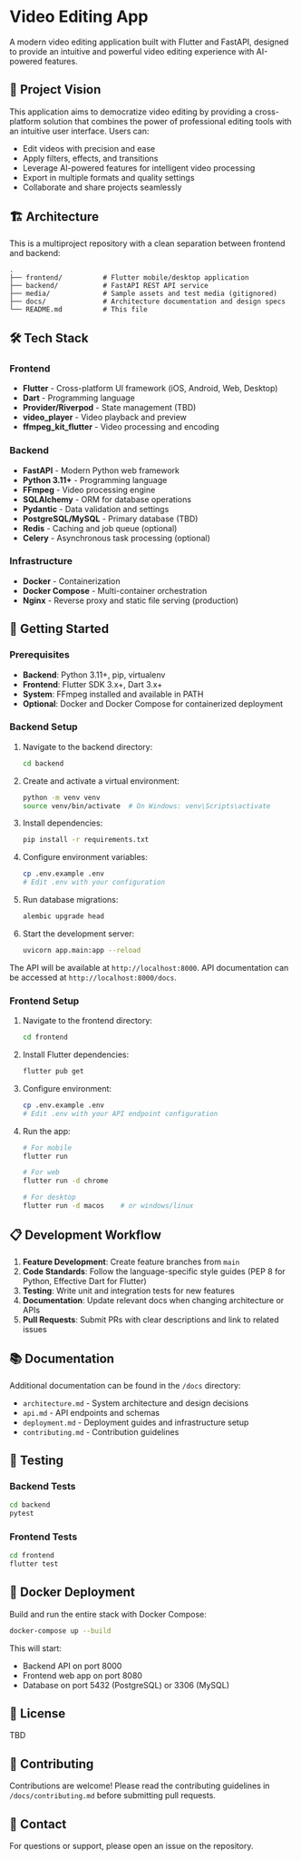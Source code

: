 # Video Editing App

A modern video editing application built with Flutter and FastAPI, designed to provide an intuitive and powerful video editing experience with AI-powered features.

## 🎯 Project Vision

This application aims to democratize video editing by providing a cross-platform solution that combines the power of professional editing tools with an intuitive user interface. Users can:

- Edit videos with precision and ease
- Apply filters, effects, and transitions
- Leverage AI-powered features for intelligent video processing
- Export in multiple formats and quality settings
- Collaborate and share projects seamlessly

## 🏗️ Architecture

This is a multiproject repository with a clean separation between frontend and backend:

```
.
├── frontend/          # Flutter mobile/desktop application
├── backend/           # FastAPI REST API service
├── media/             # Sample assets and test media (gitignored)
├── docs/              # Architecture documentation and design specs
└── README.md          # This file
```

## 🛠️ Tech Stack

### Frontend
- **Flutter** - Cross-platform UI framework (iOS, Android, Web, Desktop)
- **Dart** - Programming language
- **Provider/Riverpod** - State management (TBD)
- **video_player** - Video playback and preview
- **ffmpeg_kit_flutter** - Video processing and encoding

### Backend
- **FastAPI** - Modern Python web framework
- **Python 3.11+** - Programming language
- **FFmpeg** - Video processing engine
- **SQLAlchemy** - ORM for database operations
- **Pydantic** - Data validation and settings
- **PostgreSQL/MySQL** - Primary database (TBD)
- **Redis** - Caching and job queue (optional)
- **Celery** - Asynchronous task processing (optional)

### Infrastructure
- **Docker** - Containerization
- **Docker Compose** - Multi-container orchestration
- **Nginx** - Reverse proxy and static file serving (production)

## 🚀 Getting Started

### Prerequisites

- **Backend**: Python 3.11+, pip, virtualenv
- **Frontend**: Flutter SDK 3.x+, Dart 3.x+
- **System**: FFmpeg installed and available in PATH
- **Optional**: Docker and Docker Compose for containerized deployment

### Backend Setup

1. Navigate to the backend directory:
   ```bash
   cd backend
   ```

2. Create and activate a virtual environment:
   ```bash
   python -m venv venv
   source venv/bin/activate  # On Windows: venv\Scripts\activate
   ```

3. Install dependencies:
   ```bash
   pip install -r requirements.txt
   ```

4. Configure environment variables:
   ```bash
   cp .env.example .env
   # Edit .env with your configuration
   ```

5. Run database migrations:
   ```bash
   alembic upgrade head
   ```

6. Start the development server:
   ```bash
   uvicorn app.main:app --reload
   ```

The API will be available at `http://localhost:8000`. API documentation can be accessed at `http://localhost:8000/docs`.

### Frontend Setup

1. Navigate to the frontend directory:
   ```bash
   cd frontend
   ```

2. Install Flutter dependencies:
   ```bash
   flutter pub get
   ```

3. Configure environment:
   ```bash
   cp .env.example .env
   # Edit .env with your API endpoint configuration
   ```

4. Run the app:
   ```bash
   # For mobile
   flutter run
   
   # For web
   flutter run -d chrome
   
   # For desktop
   flutter run -d macos    # or windows/linux
   ```

## 📋 Development Workflow

1. **Feature Development**: Create feature branches from `main`
2. **Code Standards**: Follow the language-specific style guides (PEP 8 for Python, Effective Dart for Flutter)
3. **Testing**: Write unit and integration tests for new features
4. **Documentation**: Update relevant docs when changing architecture or APIs
5. **Pull Requests**: Submit PRs with clear descriptions and link to related issues

## 📚 Documentation

Additional documentation can be found in the `/docs` directory:

- `architecture.md` - System architecture and design decisions
- `api.md` - API endpoints and schemas
- `deployment.md` - Deployment guides and infrastructure setup
- `contributing.md` - Contribution guidelines

## 🧪 Testing

### Backend Tests
```bash
cd backend
pytest
```

### Frontend Tests
```bash
cd frontend
flutter test
```

## 🐳 Docker Deployment

Build and run the entire stack with Docker Compose:

```bash
docker-compose up --build
```

This will start:
- Backend API on port 8000
- Frontend web app on port 8080
- Database on port 5432 (PostgreSQL) or 3306 (MySQL)

## 📝 License

TBD

## 🤝 Contributing

Contributions are welcome! Please read the contributing guidelines in `/docs/contributing.md` before submitting pull requests.

## 📧 Contact

For questions or support, please open an issue on the repository.
